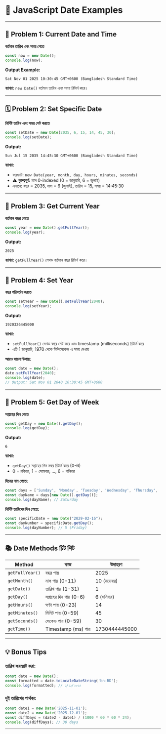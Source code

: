# 📅 JavaScript Date Examples

---

## 📌 Problem 1: Current Date and Time

**বর্তমান তারিখ এবং সময় পেতে**

```javascript
const now = new Date();
console.log(now);
```

**Output Example:**
```
Sat Nov 01 2025 10:30:45 GMT+0600 (Bangladesh Standard Time)
```

**ব্যাখ্যা:** `new Date()` বর্তমান তারিখ এবং সময় রিটার্ন করে।

---

## 🗓️ Problem 2: Set Specific Date

**নির্দিষ্ট তারিখ এবং সময় সেট করতে**

```javascript
const setDate = new Date(2035, 6, 15, 14, 45, 30);
console.log(setDate);
```

**Output:**
```
Sun Jul 15 2035 14:45:30 GMT+0600 (Bangladesh Standard Time)
```

**ব্যাখ্যা:** 
- ফরম্যাট: `new Date(year, month, day, hours, minutes, seconds)`
- ⚠️ **গুরুত্বপূর্ণ:** মাস 0-indexed (0 = জানুয়ারি, 6 = জুলাই)
- এখানে: বছর = 2035, মাস = 6 (জুলাই), তারিখ = 15, সময় = 14:45:30

---

## 📆 Problem 3: Get Current Year

**বর্তমান বছর পেতে**

```javascript
const year = new Date().getFullYear();
console.log(year);
```

**Output:**
```
2025
```

**ব্যাখ্যা:** `getFullYear()` মেথড বর্তমান বছর রিটার্ন করে।

---

## 🔄 Problem 4: Set Year

**বছর পরিবর্তন করতে**

```javascript
const setYear = new Date().setFullYear(2040);
console.log(setYear);
```

**Output:**
```
1920326445000
```

**ব্যাখ্যা:** 
- `setFullYear()` মেথড বছর সেট করে এবং timestamp (milliseconds) রিটার্ন করে
- এটি 1 জানুয়ারি, 1970 থেকে মিলিসেকেন্ড এ সময় দেখায়

**আরও ভালো উপায়:**
```javascript
const date = new Date();
date.setFullYear(2040);
console.log(date);
// Output: Sat Nov 01 2040 10:30:45 GMT+0600
```

---

## 🌅 Problem 5: Get Day of Week

**সপ্তাহের দিন পেতে**

```javascript
const getDay = new Date().getDay();
console.log(getDay);
```

**Output:**
```
6
```

**ব্যাখ্যা:** 
- `getDay()` সপ্তাহের দিন নম্বর রিটার্ন করে (0-6)
- 0 = রবিবার, 1 = সোমবার, ..., 6 = শনিবার

**দিনের নাম পেতে:**
```javascript
const days = ['Sunday', 'Monday', 'Tuesday', 'Wednesday', 'Thursday', 'Friday', 'Saturday'];
const dayName = days[new Date().getDay()];
console.log(dayName); // Saturday
```

**নির্দিষ্ট তারিখের দিন পেতে:**
```javascript
const specificDate = new Date("2029-02-16");
const dayNumber = specificDate.getDay();
console.log(dayNumber); // 5 (Friday)
```

---

## 📚 Date Methods চিট শিট

| Method | কাজ | উদাহরণ |
|--------|-----|---------|
| `getFullYear()` | বছর পায় | 2025 |
| `getMonth()` | মাস পায় (0-11) | 10 (নভেম্বর) |
| `getDate()` | তারিখ পায় (1-31) | 1 |
| `getDay()` | সপ্তাহের দিন পায় (0-6) | 6 (শনিবার) |
| `getHours()` | ঘণ্টা পায় (0-23) | 14 |
| `getMinutes()` | মিনিট পায় (0-59) | 45 |
| `getSeconds()` | সেকেন্ড পায় (0-59) | 30 |
| `getTime()` | Timestamp (ms) পায় | 1730444445000 |

---

## 💡 Bonus Tips

### তারিখ ফরম্যাট করা:
```javascript
const date = new Date();
const formatted = date.toLocaleDateString('bn-BD');
console.log(formatted); // ১/১১/২০২৫
```

### দুই তারিখের পার্থক্য:
```javascript
const date1 = new Date('2025-11-01');
const date2 = new Date('2025-12-01');
const diffDays = (date2 - date1) / (1000 * 60 * 60 * 24);
console.log(diffDays); // 30 days
```

---